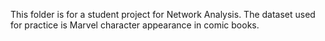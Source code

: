 This folder is for a student project for Network Analysis. The dataset used for practice is Marvel character appearance in comic books. 

